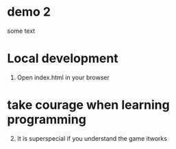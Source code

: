 # demo 2
some text
# Local development
1. Open index.html in your browser

# take courage when learning programming
2. It is superspecial if you understand the game
itworks
